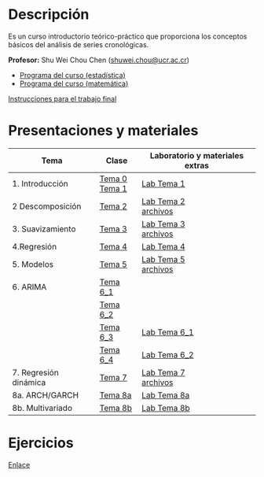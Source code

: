 # Descripción

Es un curso introductorio teórico-práctico que proporciona los conceptos
básicos del análisis de series cronológicas.

**Profesor:** Shu Wei Chou Chen (<shuwei.chou@ucr.ac.cr>)

-   [Programa del curso
    (estadística)](https://shuwei325.github.io/SP1633-II24/SP1633%20Series%20Cronológicas.pdf)
    <br>
-   [Programa del curso
    (matemática)](https://shuwei325.github.io/SP1633-II24/PF1328%20Series%20de%20Tiempo%20I.pdf)

[Instrucciones para el trabajo
final](https://shuwei325.github.io/SP1633-II24/instrucciones_trabajo.html)

# Presentaciones y materiales

| Tema                   | Clase                                                                          | Laboratorio y materiales extras                                             |
|----------------------|-------------------------|--------------------------|
| 1\. Introducción       | [Tema 0](./Tema_0/presentacion.html) <br> [Tema 1](./Tema_1/presentacion.html) | [Lab Tema 1](./Tema_1/lab.html)                                             |
| 2 Descomposición       | [Tema 2](./Tema_2/presentacion.html)                                           | [Lab Tema 2](./Tema_2/lab_Tema02.html) <br> [archivos](./Tema_2/Tema_2.zip) |
| 3\. Suavizamiento      | [Tema 3](./Tema_3/presentacion.html)                                           | [Lab Tema 3](./Tema_3/lab_Tema03.html) <br> [archivos](./Tema_3/Tema_3.zip) |
| 4.Regresión            | [Tema 4](./Tema_4/presentacion.html)                                           | [Lab Tema 4](./Tema_4/lab_Tema04.html)                                      |
| 5\. Modelos            | [Tema 5](./Tema_5/presentacion.html)                                           | [Lab Tema 5](./Tema_5/lab_Tema05.html) <br> [archivos](./Tema_5/Tema_5.zip) |
| 6\. ARIMA              | [Tema 6_1](./Tema_6/presentacion1.html)                                        |                                                                             |
|                        | [Tema 6_2](./Tema_6/presentacion2.html)                                        |                                                                             |
|                        | [Tema 6_3](./Tema_6/presentacion3.html)                                        | [Lab Tema 6_1](./Tema_6/lab_Tema06_1.html)                                  |
|                        | [Tema 6_4](./Tema_6/presentacion4.html)                                        | [Lab Tema 6_2](./Tema_6/lab_Tema06_2.html)                                  |
| 7\. Regresión dinámica | [Tema 7](./Tema_7/presentacion.html)                                           | [Lab Tema 7](./Tema_7/lab_Tema07.html) <br> [archivos](./Tema_7/Tema_7.zip) |
| 8a. ARCH/GARCH         | [Tema 8a](./Tema_8a/presentacion.html)                                         | [Lab Tema 8a](./Tema_8a/lab_Tema08a.zip)                                    |
| 8b. Multivariado       | [Tema 8b](./Tema_8b/presentacion.html)                                         | [Lab Tema 8b](./Tema_8b/lab_Tema08b.zip)                                    |

# Ejercicios

[Enlace](https://shuwei325.github.io/series_ej/)
